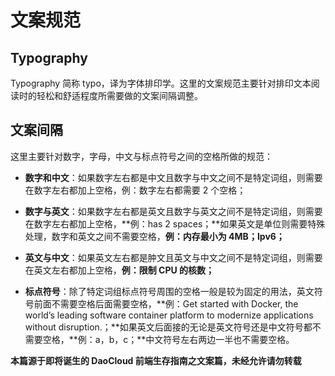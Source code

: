 # 文案规范

## Typography

Typography 简称 typo，译为字体排印学。这里的文案规范主要针对排印文本阅读时的轻松和舒适程度所需要做的文案间隔调整。

## 文案间隔

这里主要针对数字，字母，中文与标点符号之间的空格所做的规范：

* **数字和中文**：如果数字左右都是中文且数字与中文之间不是特定词组，则需要在数字左右都加上空格，例：数字左右都需要 2 个空格；

* **数字与英文**：如果数字左右都是英文且数字与英文之间不是特定词组，则需要在数字左右都加上空格，**例：has 2 spaces；**如果英文是单位则需要特殊处理，数字和英文之间不需要空格，**例：内存最小为 4MB；Ipv6；**

* **英文与中文**：如果英文左右都是肿文且英文与中文之间不是特定词组，则需要在英文左右都加上空格，**例：限制 CPU 的核数；**

* **标点符号**：除了特定词组标点符号周围的空格一般是较为固定的用法，英文符号前面不需要空格后面需要空格，**例：Get started with Docker, the world’s leading software container platform to modernize applications without disruption.；**如果英文后面接的无论是英文符号还是中文符号都不需要空格，**例：a，b，c；**中文符号左右两边一半也不需要空格。

**本篇源于即将诞生的 DaoCloud 前端生存指南之文案篇，未经允许请勿转载**